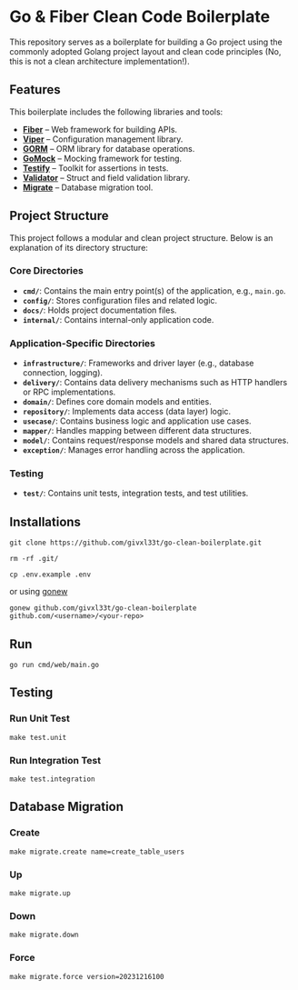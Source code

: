# Go & Fiber Clean Code Boilerplate
This repository serves as a boilerplate for building a Go project using the commonly adopted Golang project layout and clean code principles (No, this is not a clean architecture implementation!).

## Features
This boilerplate includes the following libraries and tools:
- [**Fiber**](https://github.com/gofiber/fiber) – Web framework for building APIs.
- [**Viper**](https://github.com/spf13/viper) – Configuration management library.
- [**GORM**](https://github.com/go-gorm/gorm) – ORM library for database operations.
- [**GoMock**](https://github.com/uber/mock) – Mocking framework for testing.
- [**Testify**](https://github.com/stretchr/testify) – Toolkit for assertions in tests.
- [**Validator**](https://github.com/go-playground/validator) – Struct and field validation library.
- [**Migrate**](https://github.com/golang-migrate/migrate) – Database migration tool.

## Project Structure
This project follows a modular and clean project structure. Below is an explanation of its directory structure:

### Core Directories
- **`cmd/`**: Contains the main entry point(s) of the application, e.g., `main.go`.
- **`config/`**: Stores configuration files and related logic.
- **`docs/`**: Holds project documentation files.
- **`internal/`**: Contains internal-only application code.

### Application-Specific Directories
- **`infrastructure/`**: Frameworks and driver layer (e.g., database connection, logging).
- **`delivery/`**: Contains data delivery mechanisms such as HTTP handlers or RPC implementations.
- **`domain/`**: Defines core domain models and entities.
- **`repository/`**: Implements data access (data layer) logic.
- **`usecase/`**: Contains business logic and application use cases.
- **`mapper/`**: Handles mapping between different data structures.
- **`model/`**: Contains request/response models and shared data structures.
- **`exception/`**: Manages error handling across the application.

### Testing
- **`test/`**: Contains unit tests, integration tests, and test utilities.

## Installations
```
git clone https://github.com/givxl33t/go-clean-boilerplate.git
```

```
rm -rf .git/
```

```
cp .env.example .env
```

or using [gonew](https://pkg.go.dev/golang.org/x/tools/cmd/gonew)

```
gonew github.com/givxl33t/go-clean-boilerplate github.com/<username>/<your-repo>
```
## Run
```
go run cmd/web/main.go
```
## Testing

### Run Unit Test
```
make test.unit
```

### Run Integration Test
```
make test.integration
```

## Database Migration

### Create
```
make migrate.create name=create_table_users
```

### Up
```
make migrate.up
```

### Down
```
make migrate.down
```

### Force
```
make migrate.force version=20231216100
```
